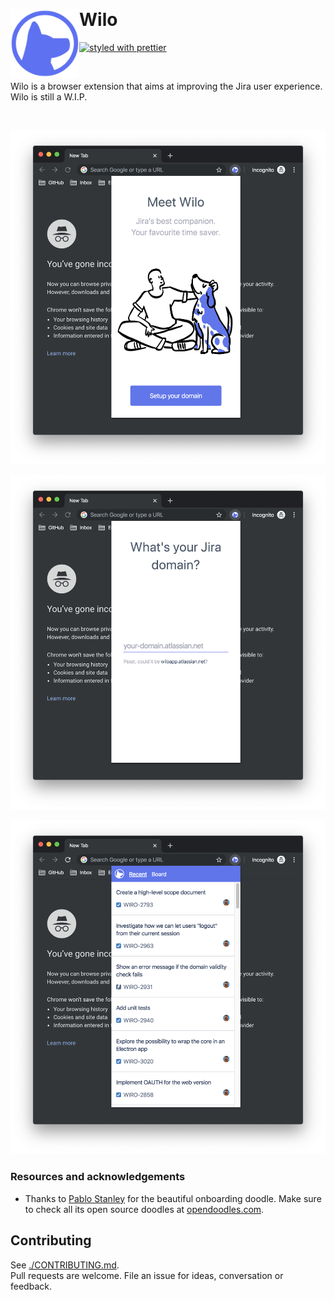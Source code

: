 &nbsp;

# Wilo <img src="./.github/logo.png" width="110" align="left">

[![styled with prettier](https://img.shields.io/badge/styled_with-prettier-ff69b4.svg)](https://github.com/prettier/prettier)

&nbsp;

Wilo is a browser extension that aims at improving the Jira user experience.  
Wilo is still a W.I.P.

&nbsp;

<p align="center" margin-bottom="0">
  <img width="520" height="auto" src="./.github/screenshot-1.png">
</p>

<p align="center" margin-bottom="0">
  <img width="520" height="auto" src="./.github/screenshot-2.png">
</p>

<p align="center" margin-bottom="0">
  <img width="520" height="auto" src="./.github/screenshot-3.png">
</p>

### Resources and acknowledgements

- Thanks to [Pablo Stanley](https://twitter.com/pablostanley) for the beautiful onboarding doodle. Make sure to check all its open source doodles at [opendoodles.com](https://www.opendoodles.com/).

## Contributing

See [./CONTRIBUTING.md](./CONTRIBUTING.md).  
Pull requests are welcome. File an issue for ideas, conversation or feedback.
